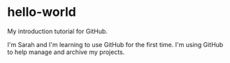 # hello-world
My introduction tutorial for GitHub.

I'm Sarah and I'm learning to use GitHub for the first time. I'm using GitHub to help manage and archive my projects.
